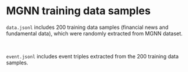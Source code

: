 # MGNN training data samples

`data.jsonl` includes 200 training data samples (financial news and fundamental data), which were randomly extracted from MGNN dataset.

<br/>

`event.jsonl` includes event triples extracted from the 200 training data samples.
